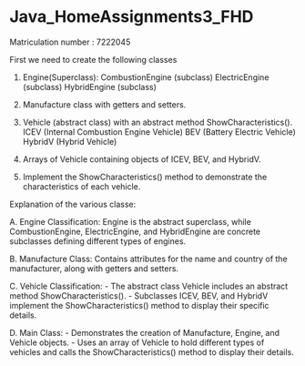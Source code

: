 # Java_HomeAssignments3_FHD

Matriculation number : 7222045

First we need to create the following classes

1. Engine(Superclass):
      CombustionEngine (subclass)
      ElectricEngine (subclass)
      HybridEngine (subclass)

2. Manufacture class with getters and setters.

3. Vehicle (abstract class) with an abstract method ShowCharacteristics().
      ICEV (Internal Combustion Engine Vehicle)
      BEV (Battery Electric Vehicle)
      HybridV (Hybrid Vehicle)

4. Arrays of Vehicle containing objects of ICEV, BEV, and HybridV.

5. Implement the ShowCharacteristics() method to demonstrate the characteristics of each vehicle.


Explanation of the various classe:

A. Engine Classification:
      Engine is the abstract superclass, while CombustionEngine, ElectricEngine, and HybridEngine are concrete subclasses defining different types of engines.

B. Manufacture Class:
      Contains attributes for the name and country of the manufacturer, along with getters and setters.

C. Vehicle Classification:
      - The abstract class Vehicle includes an abstract method ShowCharacteristics().
      - Subclasses ICEV, BEV, and HybridV implement the ShowCharacteristics() method to display their specific details.

D. Main Class:
      - Demonstrates the creation of Manufacture, Engine, and Vehicle objects.
      - Uses an array of Vehicle to hold different types of vehicles and calls the ShowCharacteristics() method to display their details.

